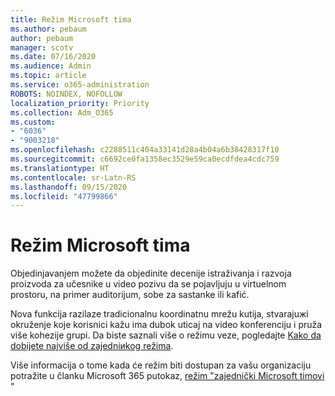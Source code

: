 ```yaml
---
title: Režim Microsoft tima
ms.author: pebaum
author: pebaum
manager: scotv
ms.date: 07/16/2020
ms.audience: Admin
ms.topic: article
ms.service: o365-administration
ROBOTS: NOINDEX, NOFOLLOW
localization_priority: Priority
ms.collection: Adm_O365
ms.custom:
- "6036"
- "9003218"
ms.openlocfilehash: c2288511c404a33141d28a4b04a6b38428317f10
ms.sourcegitcommit: c6692ce0fa1358ec3529e59ca0ecdfdea4cdc759
ms.translationtype: HT
ms.contentlocale: sr-Latn-RS
ms.lasthandoff: 09/15/2020
ms.locfileid: "47799866"
---
```

# <a name="microsoft-teams-together-mode"></a>Režim Microsoft tima

Objedinjavanjem možete da objedinite decenije istraživanja i razvoja proizvoda za učesnike u video pozivu da se pojavljuju u virtuelnom prostoru, na primer auditorijum, sobe za sastanke ili kafić. 

Nova funkcija razilaze tradicionalnu koordinatnu mrežu kutija, stvarajuжi okruženje koje korisnici kažu ima dubok uticaj na video konferenciju i pruža više kohezije grupi. Da biste saznali više o režimu veze, pogledajte [Kako da dobijete najviše od zajedniиkog režima](https://techcommunity.microsoft.com/t5/microsoft-teams-blog/how-to-get-the-most-from-together-mode/ba-p/1509496).  

Više informacija o tome kada će režim biti dostupan za vašu organizaciju potražite u članku Microsoft 365 putokaz, [režim "zajednički Microsoft timovi](https://www.microsoft.com/microsoft-365/roadmap?featureid=65942) "
